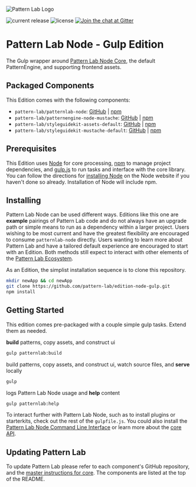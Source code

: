 ![Pattern Lab Logo](/patternlab.png "Pattern Lab Logo")

![current release](https://img.shields.io/github/release/pattern-lab/edition-node-gulp.svg) ![license](https://img.shields.io/github/license/pattern-lab/edition-node-gulp.svg) [![Join the chat at Gitter](https://badges.gitter.im/pattern-lab/node.svg)](https://gitter.im/pattern-lab/node)

# Pattern Lab Node - Gulp Edition

The Gulp wrapper around [Pattern Lab Node Core](https://github.com/pattern-lab/patternlab-node), the default PatternEngine, and supporting frontend assets.

## Packaged Components

This Edition comes with the following components:

* `pattern-lab/patternlab-node`: [GitHub](https://github.com/pattern-lab/patternlab-node) | [npm](https://www.npmjs.com/package/@pattern-lab/patternlab-node)
* `pattern-lab/patternengine-node-mustache`: [GitHub](https://github.com/pattern-lab/patternengine-node-mustache) | [npm](https://www.npmjs.com/package/@pattern-lab/patternengine-node-mustache)
* `pattern-lab/styleguidekit-assets-default`: [GitHub](https://github.com/pattern-lab/styleguidekit-assets-default) | [npm](https://www.npmjs.com/package/@pattern-lab/styleguidekit-assets-default)
* `pattern-lab/styleguidekit-mustache-default`: [GitHub](https://github.com/pattern-lab/styleguidekit-mustache-default) | [npm](https://www.npmjs.com/package/@pattern-lab/styleguidekit-mustache-default)

## Prerequisites

This Edition uses [Node](https://nodejs.org) for core processing, [npm](https://www.npmjs.com/) to manage project dependencies, and [gulp.js](http://gulpjs.com/) to run tasks and interface with the core library. You can follow the directions for [installing Node](https://nodejs.org/en/download/) on the Node website if you haven't done so already. Installation of Node will include npm.

## Installing

Pattern Lab Node can be used different ways. Editions like this one are **example** pairings of Pattern Lab code and do not always have an upgrade path or simple means to run as a dependency within a larger project. Users wishing to be most current and have the greatest flexibility are encouraged to consume `patternlab-node` directly. Users wanting to learn more about Pattern Lab and have a tailored default experience are encouraged to start with an Edition. Both methods still expect to interact with other elements of the [Pattern Lab Ecosystem](https://github.com/pattern-lab/patternlab-node#ecosystem).

As an Edition, the simplist installation sequence is to clone this repository.

``` bash
mkdir newApp && cd newApp
git clone https://github.com/pattern-lab/edition-node-gulp.git
npm install
```

## Getting Started

This edition comes pre-packaged with a couple simple gulp tasks. Extend them as needed.

**build** patterns, copy assets, and construct ui

``` bash
gulp patternlab:build
```

build patterns, copy assets, and construct ui, watch source files, and **serve** locally

``` bash
gulp 
```

logs Pattern Lab Node usage and **help** content

``` bash
gulp patternlab:help
```

To interact further with Pattern Lab Node, such as to install plugins or starterkits, check out the rest of the `gulpfile.js`. You could also install the [Pattern Lab Node Command Line Interface](https://github.com/pattern-lab/patternlab-node-cli) or learn more about the [core API](https://github.com/pattern-lab/patternlab-node#usage).

## Updating Pattern Lab

To update Pattern Lab please refer to each component's GitHub repository, and the [master instructions for core](https://github.com/pattern-lab/patternlab-node/wiki/Upgrading). The components are listed at the top of the README.
